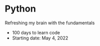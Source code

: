 # Python
Refreshing my brain with the fundamentals
- 100 days to learn code
- Starting date: May 4, 2022 
